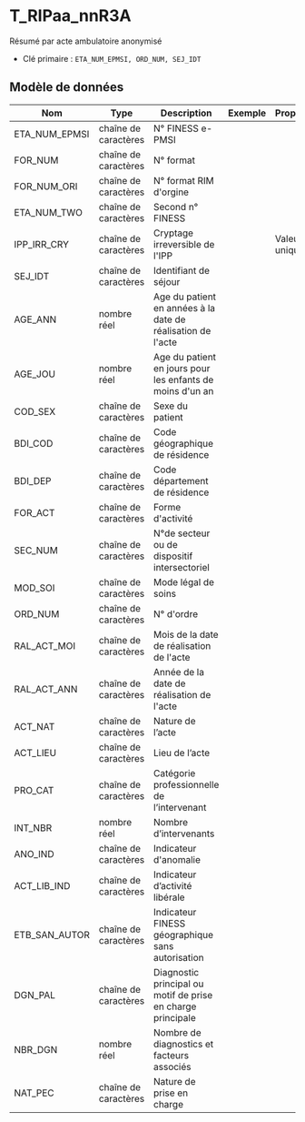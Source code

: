 # T_RIPaa_nnR3A

Résumé par acte ambulatoire anonymisé

- Clé primaire : `ETA_NUM_EPMSI, ORD_NUM, SEJ_IDT`

## Modèle de données

|Nom|Type|Description|Exemple|Propriétés|
|-|-|-|-|-|
|ETA_NUM_EPMSI|chaîne de caractères|N° FINESS e-PMSI|||
|FOR_NUM|chaîne de caractères|N° format|||
|FOR_NUM_ORI|chaîne de caractères|N° format RIM d'orgine|||
|ETA_NUM_TWO|chaîne de caractères|Second n° FINESS|||
|IPP_IRR_CRY|chaîne de caractères|Cryptage irreversible de l'IPP||Valeur unique|
|SEJ_IDT|chaîne de caractères|Identifiant de séjour|||
|AGE_ANN|nombre réel|Age du patient en années à la date de réalisation de l'acte|||
|AGE_JOU|nombre réel|Age du patient en jours pour les enfants de moins d'un an|||
|COD_SEX|chaîne de caractères|Sexe du patient|||
|BDI_COD|chaîne de caractères|Code géographique de résidence|||
|BDI_DEP|chaîne de caractères|Code département de résidence|||
|FOR_ACT|chaîne de caractères|Forme d'activité|||
|SEC_NUM|chaîne de caractères|N°de secteur ou de dispositif intersectoriel|||
|MOD_SOI|chaîne de caractères|Mode légal de soins|||
|ORD_NUM|chaîne de caractères|N° d'ordre|||
|RAL_ACT_MOI|chaîne de caractères|Mois de la date de réalisation de l'acte|||
|RAL_ACT_ANN|chaîne de caractères|Année de la date de réalisation de l'acte|||
|ACT_NAT|chaîne de caractères|Nature de l’acte|||
|ACT_LIEU|chaîne de caractères|Lieu de l’acte|||
|PRO_CAT|chaîne de caractères|Catégorie professionnelle de l’intervenant|||
|INT_NBR|nombre réel|Nombre d’intervenants|||
|ANO_IND|chaîne de caractères|Indicateur d'anomalie|||
|ACT_LIB_IND|chaîne de caractères|Indicateur d’activité libérale|||
|ETB_SAN_AUTOR|chaîne de caractères|Indicateur FINESS géographique sans autorisation|||
|DGN_PAL|chaîne de caractères|Diagnostic principal ou motif de prise en charge principale|||
|NBR_DGN|nombre réel|Nombre de diagnostics et facteurs associés|||
|NAT_PEC|chaîne de caractères|Nature de prise en charge|||
